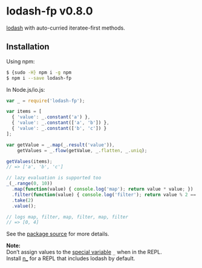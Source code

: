 # lodash-fp v0.8.0

[lodash](https://lodash.com/) with auto-curried iteratee-first methods.

## Installation

Using npm:

```bash
$ {sudo -H} npm i -g npm
$ npm i --save lodash-fp
```

In Node.js/io.js:

```js
var _ = require('lodash-fp');

var items = [
  { 'value': _.constant('a') },
  { 'value': _.constant(['a', 'b']) },
  { 'value': _.constant(['b', 'c']) }
];

var getValue = _.map(_.result('value')),
    getValues = _.flow(getValue, _.flatten, _.uniq);

getValues(items);
// => ['a', 'b', 'c']

// lazy evaluation is supported too
_(_.range(0, 10))
  .map(function(value) { console.log('map'); return value * value; })
  .filter(function(value) { console.log('filter'); return value % 2 == 0; })
  .take(2)
  .value();

// logs map, filter, map, filter, map, filter
// => [0, 4]
```

See the [package source](https://github.com/lodash/lodash-fp/tree/0.8.0) for more details.

**Note:**<br>
Don’t assign values to the [special variable](http://nodejs.org/api/repl.html#repl_repl_features) `_` when in the REPL.<br>
Install [n_](https://www.npmjs.com/package/n_) for a REPL that includes lodash by default.
